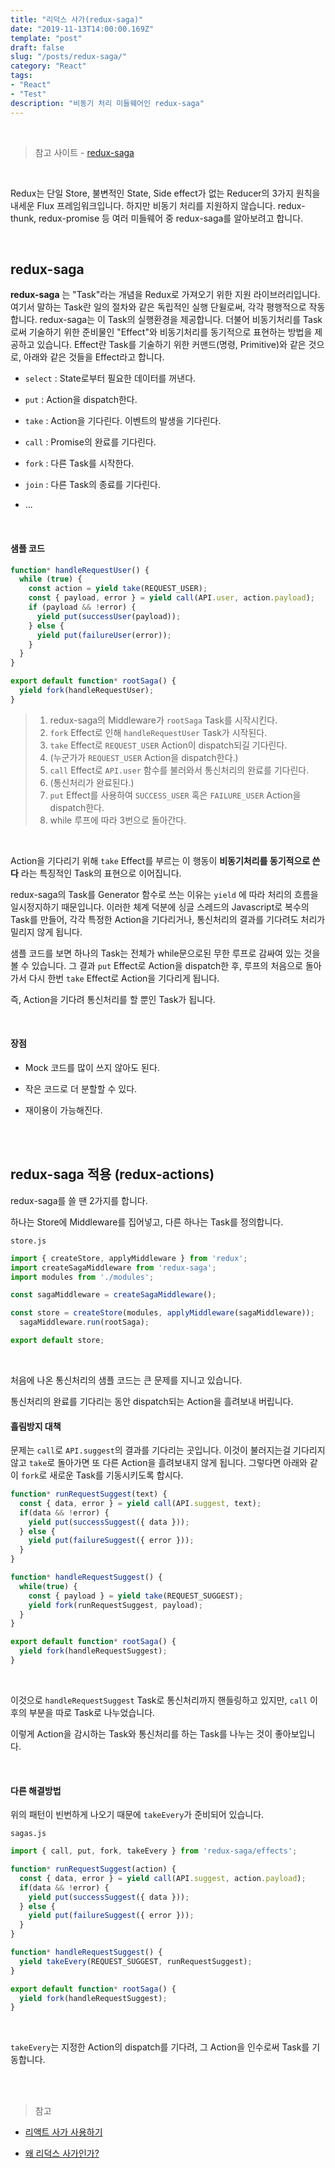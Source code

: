 ```yaml
---
title: "리덕스 사가(redux-saga)"
date: "2019-11-13T14:00:00.169Z"
template: "post"
draft: false
slug: "/posts/redux-saga/"
category: "React"
tags:
- "React"
- "Test"
description: "비동기 처리 미들웨어인 redux-saga"
---
```


<br>

> 참고 사이트 - [redux-saga](https://github.com/reactkr/learn-react-in-korean/blob/master/translated/deal-with-async-process-by-redux-saga.md)

<br>


Redux는 단일 Store, 불변적인 State, Side effect가 없는 Reducer의 3가지 원칙을 내세운 Flux 프레임워크입니다. 하지만 비동기 처리를 지원하지 않습니다. redux-thunk, redux-promise 등 여러 미들웨어 중 redux-saga를 알아보려고 합니다.

<br>

## redux-saga

**redux-saga** 는 "Task"라는 개념을 Redux로 가져오기 위한 지원 라이브러리입니다. 여기서 말하는 Task란 일의 절차와 같은 독립적인 실행 단윌로써, 각각 평행적으로 작동합니다. redux-saga는 이 Task의 실행환경을 제공합니다. 더불어 비동기처리를 Task로써 기술하기 위한 준비물인 "Effect"와 비동기처리를 동기적으로 표현하는 방법을 제공하고 있습니다. Effect란 Task를 기술하기 위한 커맨드(명령, Primitive)와 같은 것으로, 아래와 같은 것들을 Effect라고 합니다.

- `select` : State로부터 필요한 데이터를 꺼낸다.

- `put` : Action을 dispatch한다.

- `take` : Action을 기다린다. 이벤트의 발생을 기다린다.

- `call` : Promise의 완료를 기다린다.

- `fork` : 다른 Task를 시작한다.

- `join` : 다른 Task의 종료를 기다린다.

- ...

<br>

#### 샘플 코드

``` JavaScript
function* handleRequestUser() {
  while (true) {
    const action = yield take(REQUEST_USER);
    const { payload, error } = yield call(API.user, action.payload);
    if (payload && !error) {
      yield put(successUser(payload));
    } else {
      yield put(failureUser(error));
    }
  }
}

export default function* rootSaga() {
  yield fork(handleRequestUser);
}
```

> 1. redux-saga의 Middleware가 `rootSaga` Task를 시작시킨다.
> 2. `fork` Effect로 인해 `handleRequestUser` Task가 시작된다.
> 3. `take` Effect로 `REQUEST_USER` Action이 dispatch되길 기다린다.
> 4. (누군가가 `REQUEST_USER` Action을 dispatch한다.)
> 5. `call` Effect로 `API.user` 함수를 불러와서 통신처리의 완료를 기다린다.
> 6. (통신처리가 완료된다.)
> 7. `put` Effect를 사용하여 `SUCCESS_USER` 혹은 `FAILURE_USER` Action을 dispatch한다.
> 8. while 루프에 따라 3번으로 돌아간다.

<br>

Action을 기다리기 위해 `take` Effect를 부르는 이 행동이 **비동기처리를 동기적으로 쓴다** 라는 특징적인 Task의 표현으로 이어집니다.

redux-saga의 Task를 Generator 함수로 쓰는 이유는 `yield` 에 따라 처리의 흐름을 일시정지하기 때문입니다. 이러한 체계 덕분에 싱글 스레드의 Javascript로 복수의 Task를 만들어, 각각 특정한 Action을 기다리거나, 통신처리의 결과를 기다려도 처리가 밀리지 않게 됩니다.

샘플 코드를 보면 하나의 Task는 전체가 while문으로된 무한 루프로 감싸여 있는 것을 볼 수 있습니다. 그 결과 `put` Effect로 Action을 dispatch한 후, 루프의 처음으로 돌아가서 다시 한번 `take` Effect로 Action을 기다리게 됩니다.

즉, Action을 기다려 통신처리를 할 뿐인 Task가 됩니다.


<br>

#### 장점

- Mock 코드를 많이 쓰지 않아도 된다.

- 작은 코드로 더 분할할 수 있다.

- 재이용이 가능해진다.

<br>
<br>

## redux-saga 적용 (redux-actions)

redux-saga를 쓸 땐 2가지를 합니다.

하나는 Store에 Middleware를 집어넣고, 다른 하나는 Task를 정의합니다.

`store.js`

``` JavaScript
import { createStore, applyMiddleware } from 'redux';
import createSagaMiddleware from 'redux-saga';
import modules from './modules';

const sagaMiddleware = createSagaMiddleware();

const store = createStore(modules, applyMiddleware(sagaMiddleware));
  sagaMiddleware.run(rootSaga);

export default store;
```

<br>

처음에 나온 통신처리의 샘플 코드는 큰 문제를 지니고 있습니다.

통신처리의 완료를 기다리는 동안 dispatch되는 Action을 흘려보내 버립니다.

#### 흘림방지 대책

문제는 `call`로 `API.suggest`의 결과를 기다리는 곳입니다. 이것이 불러지는걸 기다리지 않고 `take`로 돌아가면 또 다른 Action을 흘려보내지 않게 됩니다. 그렇다면 아래와 같이 `fork`로 새로운 Task를 기동시키도록 합시다.

``` JavaScript
function* runRequestSuggest(text) {
  const { data, error } = yield call(API.suggest, text);
  if(data && !error) {
    yield put(successSuggest({ data }));
  } else {
    yield put(failureSuggest({ error }));
  }
}

function* handleRequestSuggest() {
  while(true) {
    const { payload } = yield take(REQUEST_SUGGEST);
    yield fork(runRequestSuggest, payload);
  }
}

export default function* rootSaga() {
  yield fork(handleRequestSuggest);
}
```

<br>

이것으로 `handleRequestSuggest` Task로 통신처리까지 핸들링하고 있지만, `call` 이후의 부분을 따로 Task로 나누었습니다.

이렇게 Action을 감시하는 Task와 통신처리를 하는 Task를 나누는 것이 좋아보입니다.

<br>

#### 다른 해결방법

위의 패턴이 빈번하게 나오기 때문에 `takeEvery`가 준비되어 있습니다.

`sagas.js`

``` JavaScript
import { call, put, fork, takeEvery } from 'redux-saga/effects';

function* runRequestSuggest(action) {
  const { data, error } = yield call(API.suggest, action.payload);
  if(data && !error) {
    yield put(successSuggest({ data }));
  } else {
    yield put(failureSuggest({ error }));
  }
}

function* handleRequestSuggest() {
  yield takeEvery(REQUEST_SUGGEST, runRequestSuggest);
}

export default function* rootSaga() {
  yield fork(handleRequestSuggest);
}
```

<br>

`takeEvery`는 지정한 Action의 dispatch를 기다려, 그 Action을 인수로써 Task를 기동합니다.


<br>
<br>

> 참고

  - [리액트 사가 사용하기](http://jeonghwan-kim.github.io/dev/2019/07/29/react-saga-ts-2.html)

  - [왜 리덕스 사가인가?](https://gracefullight.dev/2017/12/06/Why-redux-saga/)
